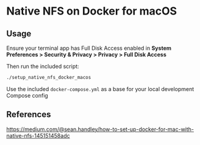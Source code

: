 # Native NFS on Docker for macOS

## Usage

Ensure your terminal app has Full Disk Access enabled in **System Preferences > Security & Privacy > Privacy > Full Disk Access**

Then run the included script:

```bash
./setup_native_nfs_docker_macos
```

Use the included `docker-compose.yml` as a base for your local development Compose config

## References

https://medium.com/@sean.handley/how-to-set-up-docker-for-mac-with-native-nfs-145151458adc
